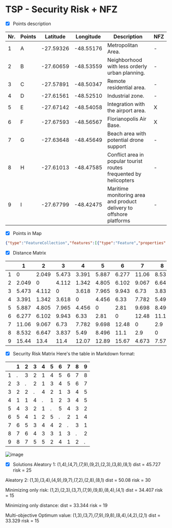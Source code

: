 # TSP - Security Risk + NFZ

- [X] Points description

|Nr.|Points| Latitude  | Longitude |Description|NFZ|
|--|-|-----------|-----------|-|-|
|1|A| -27.59326 | -48.55176 |Metropolitan Area.|-|
|2|B| -27.60659 | -48.53559 |Neighborhood with less orderly urban planning.|-|
|3|C| -27.57891 | -48.50347 |Remote residential area.|-|
|4|D| -27.61561 | -48.52510 |Industrial zone.|-|
|5|E| -27.67142 | -48.54058 |Integration with the airport area.|X|
|6|F| -27.67593 | -48.56567 |Florianopolis Air Base.|X|
|7|G| -27.63648 | -48.45649 |Beach area with potential drone support|-|
|8|H| -27.61013 | -48.47585 |Conflict area in popular tourist routes frequented by helicopters|-|
|9|I| -27.67799 | -48.42475 |Maritime monitoring area and product delivery to offshore platforms|-|

- [X] Points in Map
```geojson
{"type":"FeatureCollection","features":[{"type":"Feature","properties":{"descrição":"Integração com área de aeroporto","letra":"e"},"geometry":{"coordinates":[-48.540577179137415,-27.671422137162196],"type":"Point"},"id":0},{"type":"Feature","properties":{"descrição":"Base Aérea de Florianópolis - 2º Esquadrão do 7º Grupo de Aviação","letra":"f"},"geometry":{"coordinates":[-48.56566790514921,-27.675930258082644],"type":"Point"},"id":1},{"type":"Feature","properties":{"descrição":"área industrial","letra":"d"},"geometry":{"coordinates":[-48.52509636671357,-27.615609439201847],"type":"Point"}},{"type":"Feature","properties":{"descrição":"bairro não tão perto da cidade","letra":"b"},"geometry":{"coordinates":[-48.53558784624806,-27.60659198856831],"type":"Point"}},{"type":"Feature","properties":{"descrição":"área metropolitana","letra":"a"},"geometry":{"coordinates":[-48.55176243236028,-27.593260258436075],"type":"Point"}},{"type":"Feature","properties":{"descrição":"bairro afastado","letra":"c"},"geometry":{"coordinates":[-48.50346749120868,-27.578913616488954],"type":"Point"}},{"type":"Feature","properties":{"descrição":"área de praia com possível apoio","letra":"g"},"geometry":{"coordinates":[-48.45649179749506,-27.636479362331634],"type":"Point"},"id":6},{"type":"Feature","properties":{"descrição":"Conflitos em rotas turísticas populadas por helicópteros","letra":"h"},"geometry":{"coordinates":[-48.4758534389978,-27.610134265333556],"type":"Point"}},{"type":"Feature","properties":{"descrição":"Monitoramento marítimo e entrega de produtos em plataforma de petróleo","letra":"i"},"geometry":{"coordinates":[-48.42475106534704,-27.677998240992387],"type":"Point"},"id":8}]}
```

- [X] Distance Matrix

|   |   1    |   2    |   3    |   4    |   5    |   6    |   7    |   8    |   9    |
|---|--------|--------|--------|--------|--------|--------|--------|--------|--------|
| 1 |   0    | 2.049  | 5.473  | 3.391  | 5.887  | 6.277  | 11.06  | 8.532  | 15.44  |
| 2 | 2.049  |   0    | 4.112  | 1.342  | 4.805  | 6.102  | 9.067  | 6.647  | 13.4   |
| 3 | 5.473  | 4.112  |   0    | 3.618  | 7.965  | 9.943  | 6.73   | 3.837  | 11.4   |
| 4 | 3.391  | 1.342  | 3.618  |   0    | 4.456  | 6.33   | 7.782  | 5.49   | 12.07  |
| 5 | 5.887  | 4.805  | 7.965  | 4.456  |   0    | 2.81   | 9.698  | 8.496  | 12.89  |
| 6 | 6.277  | 6.102  | 9.943  | 6.33   | 2.81   |   0    | 12.48  | 11.1   | 15.67  |
| 7 | 11.06  | 9.067  | 6.73   | 7.782  | 9.698  | 12.48  |   0    | 2.9    | 4.673  |
| 8 | 8.532  | 6.647  | 3.837  | 5.49   | 8.496  | 11.1   | 2.9    |   0    | 7.572  |
| 9 | 15.44  | 13.4   | 11.4   | 12.07  | 12.89  | 15.67  | 4.673  | 7.572  |   0    |

- [X] Security Risk Matrix 
Here's the table in Markdown format:

|    |   1 |   2 |   3 |   4 |   5 |   6 |   7 |   8 |   9 |
|----|-----|-----|-----|-----|-----|-----|-----|-----|-----|
|  1 |   . |   3 |   2 |   1 |   4 |   5 |   6 |   7 |   8 |
|  2 |   3 |   . |   2 |   1 |   3 |   4 |   5 |   6 |   7 |
|  3 |   2 |   2 |   . |   4 |   2 |   1 |   3 |   4 |   5 |
|  4 |   1 |   1 |   4 |   . |   1 |   2 |   3 |   4 |   5 |
|  5 |   4 |   3 |   2 |   1 |   . |   5 |   4 |   3 |   2 |
|  6 |   5 |   4 |   1 |   2 |   5 |   . |   2 |   1 |   4 |
|  7 |   6 |   5 |   3 |   4 |   4 |   2 |   . |   3 |   1 |
|  8 |   7 |   6 |   4 |   3 |   3 |   1 |   3 |   . |   2 |
|  9 |   8 |   7 |   5 |   5 |   2 |   4 |   1 |   2 |   . |


![image](https://github.com/avelin0/Operational-Research/assets/12461215/3c5f5616-a1dc-414a-97fe-324407eab168)

- [X] Solutions
Aleatory 1:
(1,4),(4,7),(7,9),(9,2),(2,3),(3,8),(8,1) 
dist = 45.727
risk = 25

Aleatory 2:
(1,3),(3,4),(4,9),(9,7),(7,2),(2,8),(8,1)
dist = 50.08
risk = 30

Minimizing only risk: 
(1,2),(2,3),(3,7),(7,9),(9,8),(8,4),(4,1)
dist = 34.407
risk = 15

Minimizing only distance:
dist = 33.344
risk = 19

Multi-objective Optimum value:
(1,3),(3,7),(7,9),(9,8),(8,4),(4,2),(2,1)
dist = 33.329
risk = 15

